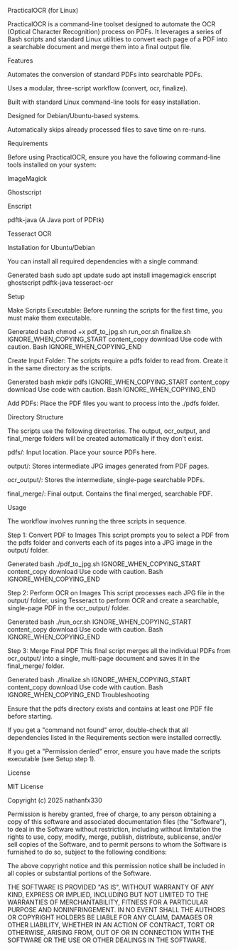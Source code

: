 PracticalOCR (for Linux)

PracticalOCR is a command-line toolset designed to automate the OCR (Optical Character Recognition) process on PDFs. It leverages a series of Bash scripts and standard Linux utilities to convert each page of a PDF into a searchable document and merge them into a final output file.

Features

Automates the conversion of standard PDFs into searchable PDFs.

Uses a modular, three-script workflow (convert, ocr, finalize).

Built with standard Linux command-line tools for easy installation.

Designed for Debian/Ubuntu-based systems.

Automatically skips already processed files to save time on re-runs.

Requirements

Before using PracticalOCR, ensure you have the following command-line tools installed on your system:

ImageMagick

Ghostscript

Enscript

pdftk-java (A Java port of PDFtk)

Tesseract OCR

Installation for Ubuntu/Debian

You can install all required dependencies with a single command:

Generated bash
sudo apt update
sudo apt install imagemagick enscript ghostscript pdftk-java tesseract-ocr

Setup

Make Scripts Executable:
Before running the scripts for the first time, you must make them executable.

Generated bash
chmod +x pdf_to_jpg.sh run_ocr.sh finalize.sh
IGNORE_WHEN_COPYING_START
content_copy
download
Use code with caution.
Bash
IGNORE_WHEN_COPYING_END

Create Input Folder:
The scripts require a pdfs folder to read from. Create it in the same directory as the scripts.

Generated bash
mkdir pdfs
IGNORE_WHEN_COPYING_START
content_copy
download
Use code with caution.
Bash
IGNORE_WHEN_COPYING_END

Add PDFs:
Place the PDF files you want to process into the ./pdfs folder.

Directory Structure

The scripts use the following directories. The output, ocr_output, and final_merge folders will be created automatically if they don't exist.

pdfs/: Input location. Place your source PDFs here.

output/: Stores intermediate JPG images generated from PDF pages.

ocr_output/: Stores the intermediate, single-page searchable PDFs.

final_merge/: Final output. Contains the final merged, searchable PDF.

Usage

The workflow involves running the three scripts in sequence.

Step 1: Convert PDF to Images
This script prompts you to select a PDF from the pdfs folder and converts each of its pages into a JPG image in the output/ folder.

Generated bash
./pdf_to_jpg.sh
IGNORE_WHEN_COPYING_START
content_copy
download
Use code with caution.
Bash
IGNORE_WHEN_COPYING_END

Step 2: Perform OCR on Images
This script processes each JPG file in the output/ folder, using Tesseract to perform OCR and create a searchable, single-page PDF in the ocr_output/ folder.

Generated bash
./run_ocr.sh
IGNORE_WHEN_COPYING_START
content_copy
download
Use code with caution.
Bash
IGNORE_WHEN_COPYING_END

Step 3: Merge Final PDF
This final script merges all the individual PDFs from ocr_output/ into a single, multi-page document and saves it in the final_merge/ folder.

Generated bash
./finalize.sh
IGNORE_WHEN_COPYING_START
content_copy
download
Use code with caution.
Bash
IGNORE_WHEN_COPYING_END
Troubleshooting

Ensure that the pdfs directory exists and contains at least one PDF file before starting.

If you get a "command not found" error, double-check that all dependencies listed in the Requirements section were installed correctly.

If you get a "Permission denied" error, ensure you have made the scripts executable (see Setup step 1).

License

MIT License

Copyright (c) 2025 nathanfx330

Permission is hereby granted, free of charge, to any person obtaining a copy of this software and associated documentation files (the "Software"), to deal in the Software without restriction, including without limitation the rights to use, copy, modify, merge, publish, distribute, sublicense, and/or sell copies of the Software, and to permit persons to whom the Software is furnished to do so, subject to the following conditions:

The above copyright notice and this permission notice shall be included in all copies or substantial portions of the Software.

THE SOFTWARE IS PROVIDED "AS IS", WITHOUT WARRANTY OF ANY KIND, EXPRESS OR IMPLIED, INCLUDING BUT NOT LIMITED TO THE WARRANTIES OF MERCHANTABILITY, FITNESS FOR A PARTICULAR PURPOSE AND NONINFRINGEMENT. IN NO EVENT SHALL THE AUTHORS OR COPYRIGHT HOLDERS BE LIABLE FOR ANY CLAIM, DAMAGES OR OTHER LIABILITY, WHETHER IN AN ACTION OF CONTRACT, TORT OR OTHERWISE, ARISING FROM, OUT OF OR IN CONNECTION WITH THE SOFTWARE OR THE USE OR OTHER DEALINGS IN THE SOFTWARE.
